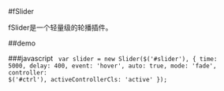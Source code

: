#fSlider

fSlider是一个轻量级的轮播插件。

##demo

###javascript
<code>
var slider = new Slider($('#slider'), {
	time: 5000,
	delay: 400,
	event: 'hover',
	auto: true,
	mode: 'fade',
	controller: $('#ctrl'),
	activeControllerCls: 'active'
});
</code>


